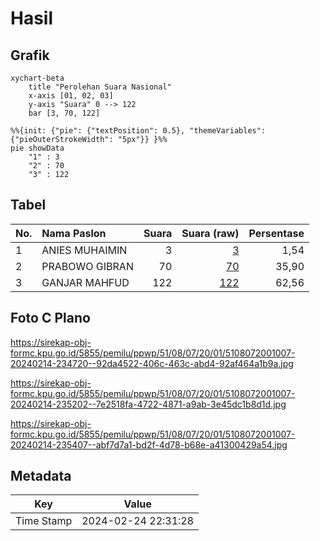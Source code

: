 # Hasil

## Grafik

```mermaid
xychart-beta
    title "Perolehan Suara Nasional"
    x-axis [01, 02, 03]
    y-axis "Suara" 0 --> 122
    bar [3, 70, 122]
```

```mermaid
%%{init: {"pie": {"textPosition": 0.5}, "themeVariables": {"pieOuterStrokeWidth": "5px"}} }%%
pie showData
    "1" : 3
    "2" : 70
    "3" : 122
```

## Tabel

| No. | Nama Paslon    | Suara | Suara (raw) | Persentase |
|:--- |:-------------- | -----:| -----------:| ----------:|
| 1   | ANIES MUHAIMIN | 3     | [3][p-1]    | 1,54       |
| 2   | PRABOWO GIBRAN | 70    | [70][p-2]   | 35,90      |
| 3   | GANJAR MAHFUD  | 122   | [122][p-3]  | 62,56      |


[p-1]: https://github.com/gigit-pemilu/pemilu-2024/blob/main/pilpres/hitung-suara/sub/51-bali/sub/08-buleleng/sub/07-sawan/sub/2001-lemukih/sub/007-tps/sub/paslon-1.txt
[p-2]: https://github.com/gigit-pemilu/pemilu-2024/blob/main/pilpres/hitung-suara/sub/51-bali/sub/08-buleleng/sub/07-sawan/sub/2001-lemukih/sub/007-tps/sub/paslon-2.txt
[p-3]: https://github.com/gigit-pemilu/pemilu-2024/blob/main/pilpres/hitung-suara/sub/51-bali/sub/08-buleleng/sub/07-sawan/sub/2001-lemukih/sub/007-tps/sub/paslon-3.txt

## Foto C Plano

https://sirekap-obj-formc.kpu.go.id/5855/pemilu/ppwp/51/08/07/20/01/5108072001007-20240214-234720--92da4522-406c-463c-abd4-92af464a1b9a.jpg

https://sirekap-obj-formc.kpu.go.id/5855/pemilu/ppwp/51/08/07/20/01/5108072001007-20240214-235202--7e2518fa-4722-4871-a9ab-3e45dc1b8d1d.jpg

https://sirekap-obj-formc.kpu.go.id/5855/pemilu/ppwp/51/08/07/20/01/5108072001007-20240214-235407--abf7d7a1-bd2f-4d78-b68e-a41300429a54.jpg


## Metadata

| Key        | Value               |
| ---------- | ------------------- |
| Time Stamp | 2024-02-24 22:31:28 |



